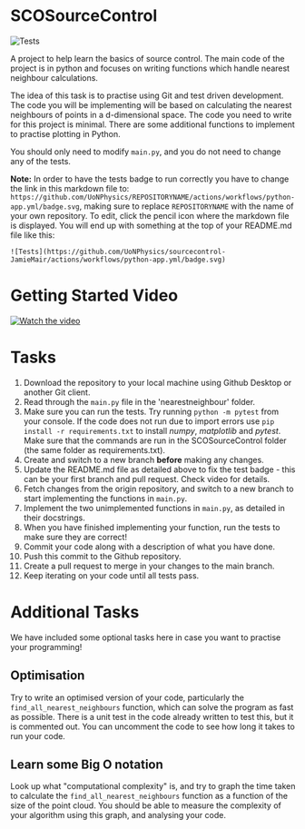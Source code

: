 # SCOSourceControl
![Tests](https://github.com/JamieMair/SCOSourceControl/actions/workflows/python-app.yml/badge.svg)

A project to help learn the basics of source control. The main code of the project is in python and focuses on writing functions which handle nearest neighbour calculations.

The idea of this task is to practise using Git and test driven development. The code you will be implementing will be based on calculating the nearest neighbours of points in a d-dimensional space. The code you need to write for this project is minimal. There are some additional functions to implement to practise plotting in Python.

You should only need to modify `main.py`, and you do not need to change any of the tests.

**Note:** In order to have the tests badge to run correctly you have to change the link in this markdown file to: `https://github.com/UoNPhysics/REPOSITORYNAME/actions/workflows/python-app.yml/badge.svg`, making sure to replace `REPOSITORYNAME` with the name of your own repository. To edit, click the pencil icon where the markdown file is displayed. You will end up with something at the top of your README.md file like this:
```
![Tests](https://github.com/UoNPhysics/sourcecontrol-JamieMair/actions/workflows/python-app.yml/badge.svg)
```

# Getting Started Video
[![Watch the video](https://img.youtube.com/vi/Lrq5c3U7FdY/maxresdefault.jpg)](https://www.youtube.com/watch?v=Lrq5c3U7FdY)


# Tasks

1. Download the repository to your local machine using Github Desktop or another Git client.
2. Read through the `main.py` file in the 'nearestneighbour' folder.
3. Make sure you can run the tests. Try running `python -m pytest` from your console. If the code does not run due to import errors use `pip install -r requirements.txt` to install *numpy*, *matplotlib* and *pytest*. Make sure that the commands are run in the SCOSourceControl folder (the same folder as requirements.txt).
4. Create and switch to a new branch **before** making any changes.
5. Update the README.md file as detailed above to fix the test badge - this can be your first branch and pull request. Check video for details.
6. Fetch changes from the origin repository, and switch to a new branch to start implementing the functions in `main.py`.
7. Implement the two unimplemented functions in `main.py`, as detailed in their docstrings.
8. When you have finished implementing your function, run the tests to make sure they are correct!
9. Commit your code along with a description of what you have done.
10. Push this commit to the Github repository.
11. Create a pull request to merge in your changes to the main branch. 
12. Keep iterating on your code until all tests pass.

# Additional Tasks

We have included some optional tasks here in case you want to practise your programming!

## Optimisation
Try to write an optimised version of your code, particularly the `find_all_nearest_neighbours` function, which can solve the program as fast as possible. There is a unit test in the code already written to test this, but it is commented out. You can uncomment the code to see how long it takes to run your code.

## Learn some Big O notation
Look up what "computational complexity" is, and try to graph the time taken to calculate the `find_all_nearest_neighbours` function as a function of the size of the point cloud. You should be able to measure the complexity of your algorithm using this graph, and analysing your code.